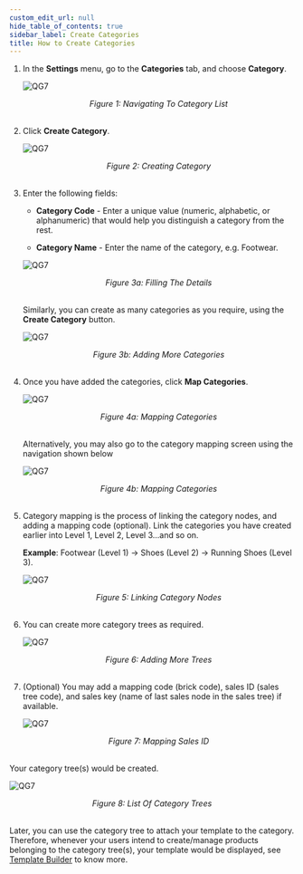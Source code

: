 ```yaml
---
custom_edit_url: null
hide_table_of_contents: true
sidebar_label: Create Categories
title: How to Create Categories
---
```


1. In the **Settings** menu, go to the **Categories** tab, and choose **Category**.

    ![QG7](https://cdn.pixelbin.io/v2/doc/original/vms/category/category-nav.png)
    <center><em>Figure 1: Navigating To Category List</em></center><br />

2. Click **Create Category**.

    ![QG7](https://cdn.pixelbin.io/v2/doc/original/vms/category/create-category.png)
    <center><em>Figure 2: Creating Category</em></center><br />

3. Enter the following fields:
    * **Category Code** - Enter a unique value (numeric, alphabetic, or alphanumeric) that would help you distinguish a category from the rest.

    * **Category Name** - Enter the name of the category, e.g. Footwear.

    ![QG7](https://cdn.pixelbin.io/v2/doc/original/vms/category/sample-category.png)
    <center><em>Figure 3a: Filling The Details</em></center><br />

    Similarly, you can create as many categories as you require, using the **Create Category** button.

    ![QG7](https://cdn.pixelbin.io/v2/doc/original/vms/category/more-category.png)
    <center><em>Figure 3b: Adding More Categories</em></center><br />

4. Once you have added the categories, click **Map Categories**.

    ![QG7](https://cdn.pixelbin.io/v2/doc/original/vms/category/map-categories.png)
    <center><em>Figure 4a: Mapping Categories</em></center><br />

    Alternatively, you may also go to the category mapping screen using the navigation shown below

    ![QG7](https://cdn.pixelbin.io/v2/doc/original/vms/category/other-category-path.png)
    <center><em>Figure 4b: Mapping Categories</em></center><br />

5. Category mapping is the process of linking the category nodes, and adding a mapping code (optional). Link the categories you have created earlier into Level 1, Level 2, Level 3...and so on. 

    **Example**: Footwear (Level 1) → Shoes (Level 2) → Running Shoes (Level 3).

    ![QG7](https://cdn.pixelbin.io/v2/doc/original/vms/category/more-levels.png)
    <center><em>Figure 5: Linking Category Nodes</em></center><br />

6. You can create more category trees as required.

    ![QG7](https://cdn.pixelbin.io/v2/doc/original/vms/category/tree.png)
    <center><em>Figure 6: Adding More Trees</em></center><br />

7. (Optional) You may add a mapping code (brick code), sales ID (sales tree code), and sales key (name of last sales node in the sales tree) if available.

    ![QG7](https://cdn.pixelbin.io/v2/doc/original/vms/category/mapping.png)
    <center><em>Figure 7: Mapping Sales ID</em></center><br />

Your category tree(s) would be created.

![QG7](https://cdn.pixelbin.io/v2/doc/original/vms/category/category-list.png)
<center><em>Figure 8: List Of Category Trees</em></center><br />

Later, you can use the category tree to attach your template to the category. Therefore, whenever your users intend to create/manage products belonging to the category tree(s), your template would be displayed, see [Template Builder](/docs/pim/template/template-builder-intro) to know more.